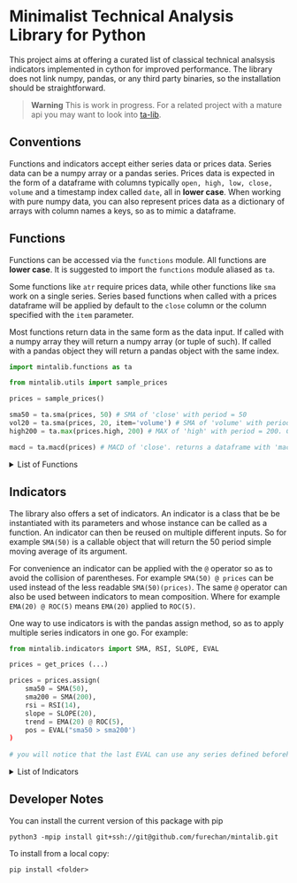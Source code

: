 # Minimalist Technical Analysis Library for Python


This project aims at offering a curated list of classical technical analsysis indicators
implemented in cython for improved performance.
The library does not link numpy, pandas, or any third party binaries,
so the installation should be straightforward.


> **Warning**
> This is work in progress. For a related project with a mature api you may want to look into
> [ta-lib](https://pypi.org/project/TA-Lib/).


## Conventions

Functions and indicators accept either series data or prices data. Series data can be a numpy array or
a pandas series. Prices data is expected in the form of a dataframe with
columns typically `open, high, low, close, volume`
and a timestamp index called `date`, all in **lower case**. When working with pure numpy data,
you can also represent prices data as a dictionary of arrays with column names a keys,
so as to mimic a dataframe.  


## Functions
Functions can be accessed via the `functions` module. All functions are **lower case**.
It is suggested to import the `functions` module aliased as `ta`.

Some functions like `atr` require prices data, while other functions like `sma` work on a single series.
Series based functions when called with a prices dataframe
will be applied by default to the `close` column or the column specified with the `item` parameter.


Most functions return data in the same form as the data input.
If called with a numpy array they will return a numpy array (or tuple of such).
If called with a pandas object they will return a pandas object with the same index. 

```python
import mintalib.functions as ta

from mintalib.utils import sample_prices

prices = sample_prices()

sma50 = ta.sma(prices, 50) # SMA of 'close' with period = 50
vol20 = ta.sma(prices, 20, item='volume') # SMA of 'volume' with period = 20
high200 = ta.max(prices.high, 200) # MAX of 'high' with period = 200. Could also have called with item='high'

macd = ta.macd(prices) # MACD of 'close'. returns a dataframe with 'macd', 'macdsignal', 'macdhist' columns  
```


<details>
<summary>List of Functions</summary>

| name     | input   | description                           |
|:---------|:--------|:--------------------------------------|
| avgprice | prices  | Average Price                         |
| typprice | prices  | Typical Price                         |
| wclprice | prices  | Weighted Close Price                  |
| midprice | prices  | Mid Price                             |
| log      | series  | Logarithm                             |
| exp      | series  | Exponential                           |
| roc      | series  | Rate of Change                        |
| diff     | series  | Difference                            |
| min      | series  | Rolling Minimum                       |
| max      | series  | Rolling Maximum                       |
| sum      | series  | Rolling Sum                           |
| mad      | series  | Mean Absolute Deviation               |
| stdev    | series  | Standard Deviation                    |
| sma      | series  | Simple Moving Average                 |
| ema      | series  | Exponential Moving Average            |
| rma      | series  | Rolling Moving Average (RSI Style)    |
| wma      | series  | Weighted Moving Average               |
| dema     | series  | Double Exponential Moving Average     |
| tema     | series  | Triple Exponential Moving Average     |
| ma       | series  | Generic Moving Average                |
| rsi      | series  | Relative Strength Index               |
| plusdi   | prices  | Plus Directional Index                |
| minusdi  | prices  | Minus Directional Index               |
| adx      | prices  | Average Directional Index             |
| trange   | prices  | True Range                            |
| atr      | prices  | Average True Range                    |
| natr     | prices  | Average True Range (normalized)       |
| latr     | prices  | Average True Range (logarithmic)      |
| psar     | prices  | Parabolic Stop and Reverse            |
| cci      | prices  | Commodity Channel Index               |
| cmf      | prices  | Chaikin Money Flow                    |
| mfi      | prices  | Money Flow Index                      |
| bop      | prices  | Balance of Power                      |
| bbands   | prices  | Bollinger Bands                       |
| keltner  | prices  | Keltner Channel                       |
| macd     | series  | Moving Average Convergenge Divergence |
| ppo      | series  | Price Percentage Oscillator           |
| slope    | series  | Slope (time linear regression)        |
| curve    | series  | Curve (time curvilinear regression)   |
| stoch    | prices  | Stochastik Oscillator                 |
| streak   | series  | Consecutive streak of ups/downs       |

</details>

## Indicators

The library also offers a set of indicators. An indicator is a class that be be instantiated with its parameters
and whose instance can be called as a function. An indicator can then be reused on multiple different inputs.
So for example `SMA(50)` is a callable object that will return the 50 period simple moving average of its argument.

For convenience an indicator can be applied with the `@` operator so as to avoid the collision of parentheses.
For example `SMA(50) @ prices` can be used instead of the less readable `SMA(50)(prices)`. 
The same `@` operator can also be used between indicators to mean composition.
Where for example `EMA(20) @ ROC(5)` means `EMA(20)` applied to `ROC(5)`.


One way to use indicators is with the pandas assign method, so as to apply multiple series indicators in one go. For example:

```python
from mintalib.indicators import SMA, RSI, SLOPE, EVAL

prices = get_prices (...)

prices = prices.assign(
    sma50 = SMA(50),
    sma200 = SMA(200),
    rsi = RSI(14),
    slope = SLOPE(20),
    trend = EMA(20) @ ROC(5),
    pos = EVAL("sma50 > sma200')
)
    
# you will notice that the last EVAL can use any series defined beforehand in the same function call
```

<details>
<summary>List of Indicators</summary>

| name           | description                           |
|:---------------|:--------------------------------------|
| PRICE          | Generic Price                         |
| AVGPRICE       | Average Price Indicator               |
| TYPPRICE       | Typical Price Indicator               |
| WCLPRICE       | Weighted Close Price Indicator        |
| MIDPRICE       | Mid Price Indicator                   |
| VOLUME         | Volume Indicator                      |
| LOG            | Logarithm                             |
| EXP            | Exponential                           |
| ROC            | Rate of Change                        |
| DIFF           | Difference                            |
| MIN            | Rolling Minimum                       |
| MAX            | Rolling Maximum                       |
| SUM            | Rolling Sum                           |
| MAD            | Mean Absolue Deviation                |
| STDEV          | Standard Deviation                    |
| SMA            | Simple Moving Average                 |
| EMA            | Exponential Moving Average            |
| RMA            | Rolling Moving Average (RSI Style)    |
| WMA            | Weighted Moving Average               |
| DEMA           | Double Exponential Moving Average     |
| TEMA           | Triple Exponential Moving Average     |
| RSI            | Relative Streng Index                 |
| ADX            | Average Directional Index             |
| PLUSDI         | Plus Directional Index                |
| MINUSDI        | Minus Directional Index               |
| TRANGE         | True Range                            |
| ATR            | Average True Range                    |
| NATR           | Average True Range (normalized)       |
| LATR           | Average True Range (log prices)       |
| PSAR           | Parabolic Stop and Reverse            |
| CCI            | Commodity Channel Index               |
| CMF            | Chaikin Money Flow                    |
| MFI            | Money Flow Index                      |
| BOP            | Balance of Power                      |
| BBANDS         | Bollinger Bands                       |
| KELTNER        | Keltner Channel                       |
| MACD           | Moving Average Convergence Divergence |
| PPO            | Price Percentage Oscillator           |
| SLOPE          | Slope (time linear regression)        |
| SLOPE.RVALUE   | Slope R-Value (Correlation)           |
| SLOPE.ERROR    | Slope Root Mean Square Error          |
| SLOPE.FORECAST | Slope Forecast                        |
| CURVE          | Curve (time curvilinear regression)   |
| CURVE.RVALUE   | Curve R-Value                         |
| CURVE.ERROR    | Curve Root Mean Square Error          |
| STOCH          | Stockchastic Oscillator               |
| EVAL           | Expression Eval (pandas only)         |

</details>

## Developer Notes


You can install the current version of this package with pip

```console
python3 -mpip install git+ssh://git@github.com/furechan/mintalib.git
```

To install from a local copy:
```console
pip install <folder>
```
